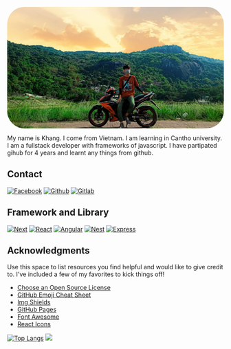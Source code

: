 <p align="center">
  <img  width="700" align="center" style="border-radius: 40px" src="https://github.com/dpkhang/dpkhang/blob/main/e2550a7e941654480d07.jpg" alt="dpkhang"/>
</p>
My name is Khang. I come from Vietnam. I am learning in Cantho university. I am a fullstack developer with frameworks of javascript. I have partipated gihub for 4 years and learnt any things from github.

<!-- CONTACT -->
## Contact
[![Facebook](https://img.shields.io/badge/Facebook-0f90f3?style=flat&logo=facebook&logoColor=ffffff)](https://www.facebook.com/profile.php?id=100017742729535)
[![Github](https://img.shields.io/badge/Github-000000?style=flat&logo=github&logoColor=ffffff)](https://github.com/dpkhang/)
[![Gitlab](https://img.shields.io/badge/Gitlab-ffffff?style=flat&logo=gitlab&logoColor=e24329)](https://gitlab.com/dpkhang/)

<!-- FRAMEWORK AND LIBRARY -->
## Framework and Library

[![Next][Next.js]][Next-url]
[![React][React.js]][React-url]
[![Angular][Angular.io]][Angular-url]
[![Nest][Nest.js]][Nest-url]
[![Express][Express.js]][Express-url]

<!-- ACKNOWLEDGMENTS -->
## Acknowledgments

Use this space to list resources you find helpful and would like to give credit to. I've included a few of my favorites to kick things off!

* [Choose an Open Source License](https://choosealicense.com)
* [GitHub Emoji Cheat Sheet](https://www.webpagefx.com/tools/emoji-cheat-sheet)
* [Img Shields](https://shields.io)
* [GitHub Pages](https://pages.github.com)
* [Font Awesome](https://fontawesome.com)
* [React Icons](https://react-icons.github.io/react-icons/search)

[![Top Langs](https://github-readme-stats.vercel.app/api/top-langs/?username=dpkhang&layout=compact&theme=radical)](https://github.com/anuraghazra/github-readme-stats)
<img height="180em" src="https://github-readme-stats.vercel.app/api?username=dpkhang&show_icons=true&hide_border=true&&count_private=true&include_all_commits=true&theme=radical" /> 

<!-- MARKDOWN LINKS & IMAGES -->
<!-- https://www.markdownguide.org/basic-syntax/#reference-style-links -->
[Next.js]: https://img.shields.io/badge/next.js-000000?style=for-the-badge&logo=nextdotjs&logoColor=white
[Next-url]: https://nextjs.org/
[React.js]: https://img.shields.io/badge/React-20232A?style=for-the-badge&logo=react&logoColor=61DAFB
[React-url]: https://reactjs.org/
[Vue.js]: https://img.shields.io/badge/Vue.js-35495E?style=for-the-badge&logo=vuedotjs&logoColor=4FC08D
[Vue-url]: https://vuejs.org/
[Angular.io]: https://img.shields.io/badge/Angular-DD0031?style=for-the-badge&logo=angular&logoColor=white
[Angular-url]: https://angular.io/
[Nest.js]: https://img.shields.io/badge/Nest.js-000000?style=for-the-badge&logo=nestjs&logoColor=DD0031
[Nest-url]: https://nestjs.com/
[Express.js]: https://img.shields.io/badge/Express.js-ffffff?style=for-the-badge&logo=express&logoColor=000000
[Express-url]: https://expressjs.com/    

<!--
**dpkhang** is a ✨ _special_ ✨ repository because its `README.md` (this file) appears on your GitHub profile.

Here are some ideas to get you started:

- 🔭 I’m currently working on ...
- 🌱 I’m currently learning ...
- 👯 I’m looking to collaborate on ...
- 🤔 I’m looking for help with ...
- 💬 Ask me about ...
- 📫 How to reach me: ...
- 😄 Pronouns: ...
- ⚡ Fun fact: ...
-->
